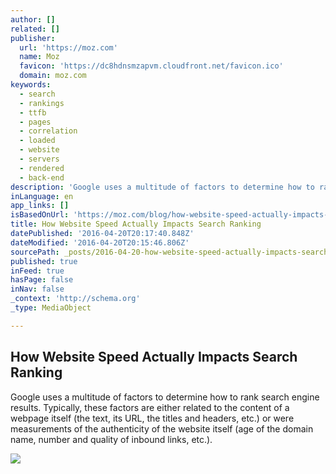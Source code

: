 ```yaml
---
author: []
related: []
publisher:
  url: 'https://moz.com'
  name: Moz
  favicon: 'https://dc8hdnsmzapvm.cloudfront.net/favicon.ico'
  domain: moz.com
keywords:
  - search
  - rankings
  - ttfb
  - pages
  - correlation
  - loaded
  - website
  - servers
  - rendered
  - back-end
description: 'Google uses a multitude of factors to determine how to rank search engine results. Typically, these factors are either related to the content of a webpage itself (the text, its URL, the titles and headers, etc.) or were measurements of the authenticity of the website itself (age of the domain name, number and quality of inbound links, etc.).'
inLanguage: en
app_links: []
isBasedOnUrl: 'https://moz.com/blog/how-website-speed-actually-impacts-search-ranking'
title: How Website Speed Actually Impacts Search Ranking
datePublished: '2016-04-20T20:17:40.848Z'
dateModified: '2016-04-20T20:15:46.806Z'
sourcePath: _posts/2016-04-20-how-website-speed-actually-impacts-search-ranking.md
published: true
inFeed: true
hasPage: false
inNav: false
_context: 'http://schema.org'
_type: MediaObject

---
```

<article style=""><h1>How Website Speed Actually Impacts Search Ranking</h1><p>Google uses a multitude of factors to determine how to rank search engine results. Typically, these factors are either related to the content of a webpage itself (the text, its URL, the titles and headers, etc.) or were measurements of the authenticity of the website itself (age of the domain name, number and quality of inbound links, etc.).</p><img src="https://d2v4zi8pl64nxt.cloudfront.net/research-how-website-speed-actually-impacts-search-ranking/51f83dde741da6.63156343.png" /></article>